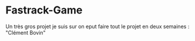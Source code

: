 # Fastrack-Game
Un très gros projet
je suis sur on eput faire tout le projet en deux semaines : "Clément Bovin"